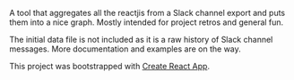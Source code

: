 A tool that aggregates all the reactjis from a Slack channel export and puts them into a nice graph. Mostly intended for project retros and general fun.

The initial data file is not included as it is a raw history of Slack channel messages. More documentation and examples are on the way.

This project was bootstrapped with [Create React App](https://github.com/facebookincubator/create-react-app).

